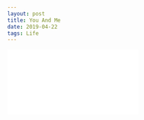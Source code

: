 ```yaml
---
layout: post
title: You And Me
date: 2019-04-22 
tags: Life
---
```


![About You](/_posts/personal/love/default.html)
